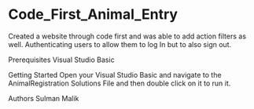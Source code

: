 # Code_First_Animal_Entry
Created a website through code first and was able to add action filters as well. Authenticating users to allow them to log In but to also sign out. 

Prerequisites
Visual Studio Basic

Getting Started
Open your Visual Studio Basic and navigate to the AnimalRegistration Solutions File and then double click on it to run it.

Authors
Sulman Malik 
